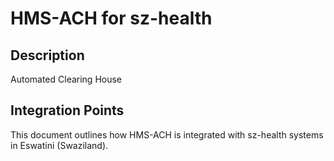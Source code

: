 # HMS-ACH for sz-health

## Description

Automated Clearing House

## Integration Points

This document outlines how HMS-ACH is integrated with sz-health systems in Eswatini (Swaziland).
